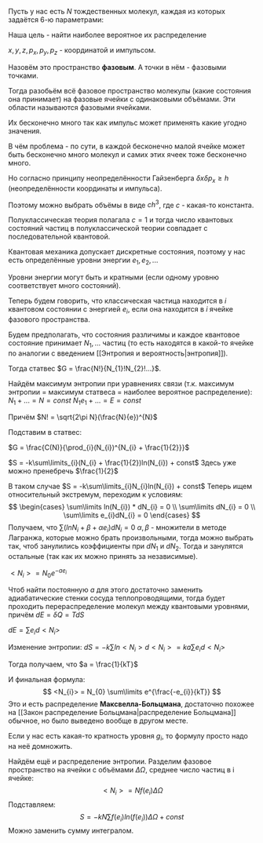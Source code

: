 Пусть у нас есть $N$ тождественных молекул, каждая из которых задаётся 6-ю параметрами:

Наша цель - найти наиболее вероятное их распределение

$x, y, z, p_{x}, p_{y}, p_{z}$ - координатой и импульсом.

Назовём это пространство **фазовым**. А точки в нём - фазовыми точками.

Тогда разобьём всё фазовое пространство молекулы (какие состояния она принимает) на фазовые ячейки с одинаковыми объёмами.  Эти области называются фазовыми ячейками.

Их бесконечно много так как импульс может применять какие угодно значения.

В чём проблема - по сути, в каждой бесконечно малой ячейке может быть бесконечно много молекул и самих этих ячеек тоже бесконечно много.

Но согласно принципу неопределённости Гайзенберга $\delta x \delta p_{x} \geq h$ (неопределённости координаты и импульса).

Поэтому можно выбрать объёмы в виде $ch^3$, где $c$ - какая-то константа.

Полуклассическая теория полагала $c = 1$ и тогда число квантовых состояний частиц в полуклассической теории совпадает с последовательной квантовой.

Квантовая механика допускает дискретные состояния, поэтому у нас есть определённые уровни энергии $e_{1}, e_{2}, ...$

Уровни энергии могут быть и кратными (если одному уровню соответствует много состояний).

Теперь будем говорить, что классическая частица находится в $i$ квантовом состоянии с энергией $e_{i}$, если она находится в $i$ ячейке фазового пространства.

Будем предполагать, что состояния различимы и каждое квантовое состояние принимает $N_{1}, ...$ частиц (то есть находятся в какой-то ячейке по аналогии с введением [[Энтропия и вероятность|энтропия]]).

Тогда статвес $G = \frac{N!}{N_{1}!N_{2}!...}$.

Найдём максимум энтропии при уравнениях связи (т.к. максимум энтропии = максимум статвеса = наиболее вероятное распределение):
$N_{1} + ... = N = const$
$N_{1}e_{1} + ... = E = const$

Причём $N! = \sqrt{2\pi N}(\frac{N}{e})^{N}$

Подставим в статвес:

$G = \frac{C(N)}{\prod_{i}(N_{i})^{N_{i} + \frac{1}{2}}}$

$S = -k\sum\limits_{i}(N_{i} + \frac{1}{2})ln(N_{i}) + const$
Здесь уже можно пренебречь $\frac{1}{2}$

В таком случае $S = -k\sum\limits_{i}N_{i}ln(N_{i}) + const$
Теперь ищем относительный экстремум, переходим к условиям:
$$
\begin{cases}
\sum\limits ln(N_{i}) * dN_{i} = 0 \\
\sum\limits dN_{i} = 0 \\
\sum\limits e_{i}dN_{i} = 0
\end{cases}
$$
Получаем, что $\sum\limits (ln N_{i} + \beta + \alpha e_{i})dN_{i} = 0$
$\alpha, \beta$ - множители в методе Лагранжа, которые можно брать произвольными, тогда можно выбрать так, чтоб занулились коэффициенты при $dN_{1}$ и $dN_{2}$. Тогда и занулятся остальные (так как их можно принять за независимые).

$<N_{i}> = N_{0}e^{-ae_{i}}$

Чтоб найти постоянную $a$ для этого достаточно заменить адиабатические стенки сосуда теплопроводящими, тогда будет проходить перераспределение молекул между квантовыми уровнями, причём $dE = \delta Q = TdS$

$dE = \sum\limits e_{i}d<N_{i}>$

Изменение энтропии: $dS = -k \sum\limits ln <N_{i}>d<N_{i}> = ka \sum\limits e_{i} d<N_{i}>$

Тогда получаем, что $a = \frac{1}{kT}$

И финальная формула:
$$
<N_{i}> = N_{0} \sum\limits e^{\frac{-e_{i}}{kT}}
$$
Это и есть распределение **Максвелла-Больцмана**, достаточно похожее на [[Закон распределение Больцмана|распределение Больцмана]] обычное, но было выведено вообще в другом месте.

Если у нас есть какая-то кратность уровня $g_{i}$, то формулу просто надо на неё домножить.

Найдём ещё и распределение энтропии. Разделим фазовое пространство на ячейки с объёмами $\Delta \Omega$, среднее число частиц в i ячейке:
$$
<N_{i}> = Nf(e_{i})\Delta \Omega
$$
Подставляем:
$$
S = -kN \sum\limits f(e_{i})ln(f(e_{i}))\Delta \Omega + const
$$
Можно заменить сумму интегралом.

